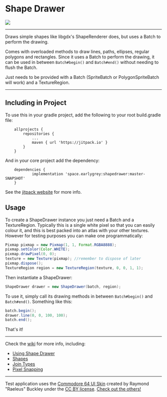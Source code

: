 # Shape Drawer

[![](https://jitpack.io/v/earlygrey/shapedrawer.svg)](https://jitpack.io/#earlygrey/shapedrawer)

---

Draws simple shapes like libgdx's ShapeRenderer does, but uses a Batch to perform the drawing.

Comes with overloaded methods to draw lines, paths, ellipses, regular polygons and rectangles.
Since it uses a Batch to perform the drawing, it can be used in between `Batch#begin()` and `Batch#end()` without
needing to flush the Batch.

Just needs to be provided with a Batch (SpriteBatch or PolygonSpriteBatch will work) and a TextureRegion.

---

## Including in Project

To use this in your gradle project, add the following to your root build.gradle file:
 
```
	allprojects {
		repositories {
			...
			maven { url 'https://jitpack.io' }
		}
	}
```
And  in your core project add the dependency:
```
	dependencies {
	        implementation 'space.earlygrey:shapedrawer:master-SNAPSHOT'
	}
```

See the [jitpack website](https://jitpack.io/#earlygrey/shapedrawer/-SNAPSHOT) for more info.


## Usage

To create a ShapeDrawer instance you just need a Batch and a TextureRegion. Typically this is a single white pixel so that you can easily colour it,
and this is best packed into an atlas with your other textures. However for testing purposes you can make one programmatically:

```java   
Pixmap pixmap = new Pixmap(1, 1, Format.RGBA8888);
pixmap.setColor(Color.WHITE);
pixmap.drawPixel(0, 0);
texture = new Texture(pixmap); //remember to dispose of later
pixmap.dispose();
TextureRegion region = new TextureRegion(texture, 0, 0, 1, 1);
```

Then instantiate a ShapeDrawer:

```java
ShapeDrawer drawer = new ShapeDrawer(batch, region);
```

To use it, simply call its drawing methods in between `Batch#begin()` and `Batch#end()`. Something like this:

```java
batch.begin();
drawer.line(0, 0, 100, 100);
batch.end();
```

That's it!

---

Check the [wiki](https://github.com/earlygrey/shapedrawer/wiki) for more info, including:
* [Using Shape Drawer](https://github.com/earlygrey/shapedrawer/wiki/Using-Shape-Drawer)
* [Shapes](https://github.com/earlygrey/shapedrawer/wiki/Shapes)
* [Join Types](https://github.com/earlygrey/shapedrawer/wiki/Join-Types)
* [Pixel Snapping](https://github.com/earlygrey/shapedrawer/wiki/Pixel-Snapping)


---

Test application uses the [Commodore 64 UI Skin](https://ray3k.wordpress.com/artwork/commodore-64-ui-skin-for-libgdx/) created by Raymond "Raeleus" Buckley under the [CC BY license](https://creativecommons.org/licenses/by/4.0/). [Check out the others!](https://ray3k.wordpress.com/artwork/)
